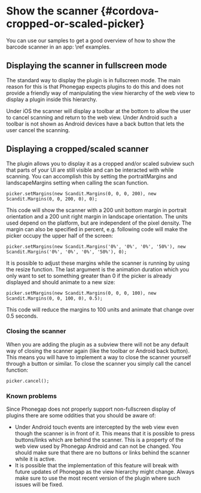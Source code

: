 Show the scanner {#cordova-cropped-or-scaled-picker}
===================================

You can use our samples to get a good overview of how to show the barcode scanner in an app: \ref examples.

## Displaying the scanner in fullscreen mode

The standard way to display the plugin is in fullscreen mode. The main reason for this is that Phonegap expects plugins to do this and does not provide a friendly way of manipulating the view hierarchy of the web view to display a plugin inside this hierarchy.

Under iOS the scanner will display a toolbar at the bottom to allow the user to cancel scanning and return to the web view. Under Android such a toolbar is not shown as Android devices have a back button that lets the user cancel the scanning.


## Displaying a cropped/scaled scanner

The plugin allows you to display it as a cropped and/or scaled subview such that parts of your UI are still visible and can be interacted with while scanning. You can accomplish this by setting the portraitMargins and landscapeMargins setting when calling the scan function.

~~~~~~~~~~~~~~~~{.java}
picker.setMargins(new Scandit.Margins(0, 0, 0, 200), new Scandit.Margins(0, 0, 200, 0), 0);
~~~~~~~~~~~~~~~~

This code will show the scanner with a 200 unit bottom margin in portrait orientation and a 200 unit right margin in landscape orientation. The units used depend on the platform, but are independent of the pixel density. The margin can also be specified in percent, e.g. following code will make the picker occupy the upper half of the screen:

~~~~~~~~~~~~~~~~{.java}
picker.setMargins(new Scandit.Margins('0%', '0%', '0%', '50%'), new Scandit.Margins('0%', '0%', '0%', '50%'), 0);
~~~~~~~~~~~~~~~~

It is possible to adjust these margins while the scanner is running by using the resize function. The last argument is the animation duration which you only want to set to something greater than 0 if the picker is already displayed and should animate to a new size:

~~~~~~~~~~~~~~~~{.java}
picker.setMargins(new Scandit.Margins(0, 0, 0, 100), new Scandit.Margins(0, 0, 100, 0), 0.5);
~~~~~~~~~~~~~~~~

This code will reduce the margins to 100 units and animate that change over 0.5 seconds.


### Closing the scanner

When you are adding the plugin as a subview there will not be any default way of closing the scanner again (like the toolbar or Android back button). This means you will have to implement a way to close the scanner yourself through a button or similar. To close the scanner you simply call the cancel function:

~~~~~~~~~~~~~~~~{.java}
picker.cancel();
~~~~~~~~~~~~~~~~


### Known problems

Since Phonegap does not properly support non-fullscreen display of plugins there are some oddities that you should be aware of:

* Under Android touch events are intercepted by the web view even though the scanner is in front of it. This means that it is possible to press buttons/links which are behind the scanner. This is a property of the web view used by Phonegap Android and can not be changed. You should make sure that there are no buttons or links behind the scanner while it is active.
* It is possible that the implementation of this feature will break with future updates of Phonegap as the view hierarchy might change. Always make sure to use the most recent version of the plugin where such issues will be fixed.

